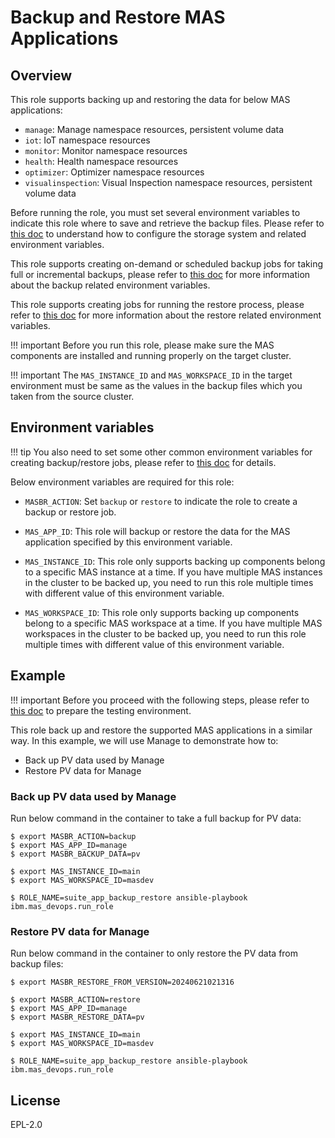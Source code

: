 Backup and Restore MAS Applications
===============================================================================

Overview
-------------------------------------------------------------------------------
This role supports backing up and restoring the data for below MAS applications:

- `manage`: Manage namespace resources, persistent volume data
- `iot`: IoT namespace resources
- `monitor`: Monitor namespace resources
- `health`: Health namespace resources
- `optimizer`: Optimizer namespace resources
- `visualinspection`: Visual Inspection namespace resources, persistent volume data

Before running the role, you must set several environment variables to indicate this role where to save and retrieve the backup files. Please refer to [this doc](../playbooks/masbr-storage.md) to understand how to configure the storage system and related environment variables.

This role supports creating on-demand or scheduled backup jobs for taking full or incremental backups, please refer to [this doc](../playbooks/masbr-vars.md#backup) for more information about the backup related environment variables.

This role supports creating jobs for running the restore process, please refer to [this doc](../playbooks/masbr-vars.md#restore) for more information about the restore related environment variables.

!!! important
    Before you run this role, please make sure the MAS components are installed and running properly on the target cluster.

!!! important
    The `MAS_INSTANCE_ID` and `MAS_WORKSPACE_ID` in the target environment must be same as the values in the backup files which you taken from the source cluster.


Environment variables
-------------------------------------------------------------------------------
!!! tip
    You also need to set some other common environment variables for creating backup/restore jobs, please refer to [this doc](../playbooks/masbr-vars.md) for details.

Below environment variables are required for this role:

- `MASBR_ACTION`: Set `backup` or `restore` to indicate the role to create a backup or restore job.

- `MAS_APP_ID`: This role will backup or restore the data for the MAS application specified by this environment variable.

- `MAS_INSTANCE_ID`: This role only supports backing up components belong to a specific MAS instance at a time. If you have multiple MAS instances in the cluster to be backed up, you need to run this role multiple times with different value of this environment variable.

- `MAS_WORKSPACE_ID`: This role only supports backing up components belong to a specific MAS workspace at a time. If you have multiple MAS workspaces in the cluster to be backed up, you need to run this role multiple times with different value of this environment variable.


Example
-------------------------------------------------------------------------------
!!! important
    Before you proceed with the following steps, please refer to [this doc](../playbooks/prepare-env.md) to prepare the testing environment.

This role back up and restore the supported MAS applications in a similar way. In this example, we will use Manage to demonstrate how to:

- Back up PV data used by Manage
- Restore PV data for Manage

### Back up PV data used by Manage
Run below command in the container to take a full backup for PV data:

```shell
$ export MASBR_ACTION=backup
$ export MAS_APP_ID=manage
$ export MASBR_BACKUP_DATA=pv

$ export MAS_INSTANCE_ID=main
$ export MAS_WORKSPACE_ID=masdev

$ ROLE_NAME=suite_app_backup_restore ansible-playbook ibm.mas_devops.run_role
```

### Restore PV data for Manage
Run below command in the container to only restore the PV data from backup files:

```shell
$ export MASBR_RESTORE_FROM_VERSION=20240621021316

$ export MASBR_ACTION=restore
$ export MAS_APP_ID=manage
$ export MASBR_RESTORE_DATA=pv

$ export MAS_INSTANCE_ID=main
$ export MAS_WORKSPACE_ID=masdev

$ ROLE_NAME=suite_app_backup_restore ansible-playbook ibm.mas_devops.run_role
```

License
-------------------------------------------------------------------------------

EPL-2.0
